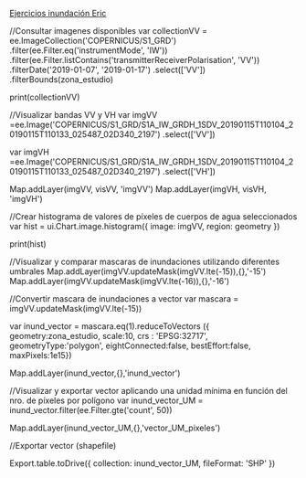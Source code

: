 [Ejercicios inundación Eric](https://code.earthengine.google.com/c08a5d0cf27c5a277401686e526c5ada)

//Consultar imagenes disponibles
  var collectionVV = ee.ImageCollection('COPERNICUS/S1_GRD')
  .filter(ee.Filter.eq('instrumentMode', 'IW'))
  .filter(ee.Filter.listContains('transmitterReceiverPolarisation', 'VV'))
  .filterDate('2019-01-07', '2019-01-17')
  .select(['VV'])
  .filterBounds(zona_estudio)
    
  print(collectionVV)
  
//Visualizar bandas VV y VH
  var imgVV =ee.Image('COPERNICUS/S1_GRD/S1A_IW_GRDH_1SDV_20190115T110104_20190115T110133_025487_02D340_2197')
  .select(['VV'])
  
  var imgVH =ee.Image('COPERNICUS/S1_GRD/S1A_IW_GRDH_1SDV_20190115T110104_20190115T110133_025487_02D340_2197')
  .select(['VH'])
  
  Map.addLayer(imgVV, visVV, 'imgVV')
  Map.addLayer(imgVH, visVH, 'imgVH')
    
//Crear histograma de valores de píxeles de cuerpos de agua seleccionados
  var hist = ui.Chart.image.histogram({
  image: imgVV,
  region: geometry
  })
  
  print(hist)
   
//Visualizar y comparar mascaras de inundaciones utilizando diferentes umbrales
  Map.addLayer(imgVV.updateMask(imgVV.lte(-15)),{},'-15')
  Map.addLayer(imgVV.updateMask(imgVV.lte(-16)),{},'-16')

//Convertir mascara de inundaciones a vector
  var mascara = imgVV.updateMask(imgVV.lte(-15))
  
  var inund_vector = mascara.eq(1).reduceToVectors
  ({
  geometry:zona_estudio, 
  scale:10,
  crs : 'EPSG:32717',
  geometryType:'polygon', 
  eightConnected:false, 
  bestEffort:false, 
  maxPixels:1e15})

  Map.addLayer(inund_vector,{},'inund_vector')

//Visualizar y exportar vector aplicando una unidad mínima en función del nro. de píxeles por polígono
  var inund_vector_UM = inund_vector.filter(ee.Filter.gte('count', 50))
  
  Map.addLayer(inund_vector_UM,{},'vector_UM_pixeles')  

//Exportar vector (shapefile)

Export.table.toDrive({
  collection: inund_vector_UM,
  fileFormat: 'SHP'
})


